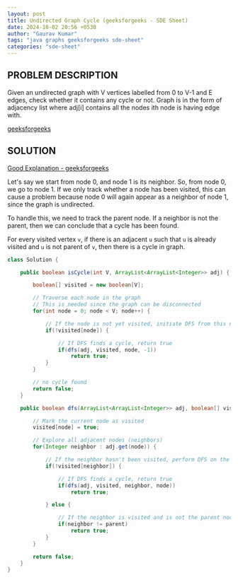 ```yaml
---
layout: post
title: Undirected Graph Cycle (geeksforgeeks - SDE Sheet)
date: 2024-10-02 20:56 +0530
author: "Gaurav Kumar"
tags: "java graphs geeksforgeeks sde-sheet"
categories: "sde-sheet"
---
```


## PROBLEM DESCRIPTION

Given an undirected graph with V vertices labelled from 0 to V-1 and E edges, check whether it contains any cycle or not. Graph is in the form of adjacency list where adj[i] contains all the nodes ith node is having edge with.

[geeksforgeeks](https://www.geeksforgeeks.org/problems/detect-cycle-in-an-undirected-graph/1?page=9)

## SOLUTION

[Good Explanation - geeksforgeeks](https://www.youtube.com/watch?v=6ZRhq2oFCuo)

Let's say we start from node 0, and node 1 is its neighbor. So, from node 0, we go to node 1. If we only track whether a node has been visited, this can cause a problem because node 0 will again appear as a neighbor of node 1, since the graph is undirected.

To handle this, we need to track the parent node. If a neighbor is not the parent, then we can conclude that a cycle has been found.

For every visited vertex `v`, if there is an adjacent `u` such that `u` is already visited and `u` is not parent of `v`, then there is a cycle in graph.

```java
class Solution {

    public boolean isCycle(int V, ArrayList<ArrayList<Integer>> adj) {

        boolean[] visited = new boolean[V];

        // Traverse each node in the graph
        // This is needed since the graph can be disconnected
        for(int node = 0; node < V; node++) {

            // If the node is not yet visited, initiate DFS from this node
            if(!visited[node]) {

                // If DFS finds a cycle, return true
                if(dfs(adj, visited, node, -1))
                    return true;
            }
        }

        // no cycle found
        return false;
    }

    public boolean dfs(ArrayList<ArrayList<Integer>> adj, boolean[] visited, int node, int parent) {

        // Mark the current node as visited
        visited[node] = true;

        // Explore all adjacent nodes (neighbors)
        for(Integer neighbor : adj.get(node)) {

            // If the neighbor hasn't been visited, perform DFS on the neighbor
            if(!visited[neighbor]) {

                // If DFS finds a cycle, return true
                if(dfs(adj, visited, neighbor, node))
                    return true;

            } else {

                // If the neighbor is visited and is not the parent node, it's a cycle
                if(neighbor != parent)
                    return true;
            }
        }

        return false;
    }
}
```
